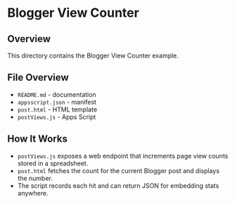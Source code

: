 # Blogger View Counter

## Overview
This directory contains the Blogger View Counter example.

## File Overview
- `README.md` - documentation
- `appsscript.json` - manifest
- `post.html` - HTML template
- `postViews.js` - Apps Script


## How It Works
- `postViews.js` exposes a web endpoint that increments page view counts stored in a spreadsheet.
- `post.html` fetches the count for the current Blogger post and displays the number.
- The script records each hit and can return JSON for embedding stats anywhere.
